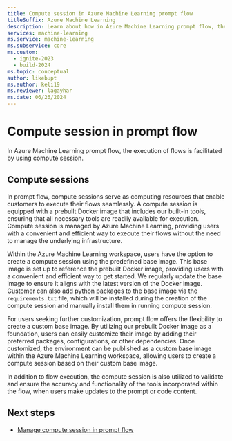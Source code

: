 ```yaml
---
title: Compute session in Azure Machine Learning prompt flow
titleSuffix: Azure Machine Learning
description: Learn about how in Azure Machine Learning prompt flow, the execution of flows is facilitated by using compute session.
services: machine-learning
ms.service: machine-learning
ms.subservice: core
ms.custom:
  - ignite-2023
  - build-2024
ms.topic: conceptual
author: likebupt
ms.author: keli19
ms.reviewer: lagayhar
ms.date: 06/26/2024
---
```


# Compute session in prompt flow

In Azure Machine Learning prompt flow, the execution of flows is facilitated by using compute session.

## Compute sessions

In prompt flow, compute sessions serve as computing resources that enable customers to execute their flows seamlessly. A compute session is equipped with a prebuilt Docker image that includes our built-in tools, ensuring that all necessary tools are readily available for execution. Compute session is managed by Azure Machine Learning, providing users with a convenient and efficient way to execute their flows without the need to manage the underlying infrastructure.

Within the Azure Machine Learning workspace, users have the option to create a compute session using the predefined base image. This base image is set up to reference the prebuilt Docker image, providing users with a convenient and efficient way to get started. We regularly update the base image to ensure it aligns with the latest version of the Docker image. Customer can also add python packages to the base image via the `requirements.txt` file, which will be installed during the creation of the compute session and manually install them in running compute session.

For users seeking further customization, prompt flow offers the flexibility to create a custom base image. By utilizing our prebuilt Docker image as a foundation, users can easily customize their image by adding their preferred packages, configurations, or other dependencies. Once customized, the environment can be published as a custom base image within the Azure Machine Learning workspace, allowing users to create a compute session based on their custom base image.

In addition to flow execution, the compute session is also utilized to validate and ensure the accuracy and functionality of the tools incorporated within the flow, when users make updates to the prompt or code content.

## Next steps

- [Manage compute session in prompt flow](how-to-manage-compute-session.md)

